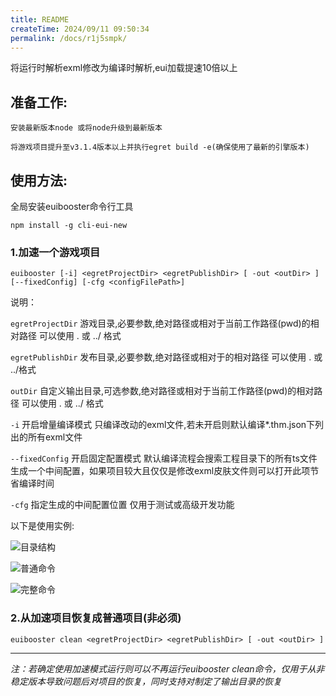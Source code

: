```yaml
---
title: README
createTime: 2024/09/11 09:50:34
permalink: /docs/r1j5smpk/
---
```


将运行时解析exml修改为编译时解析,eui加载提速10倍以上


准备工作:
---
	安装最新版本node 或将node升级到最新版本

	将游戏项目提升至v3.1.4版本以上并执行egret build -e(确保使用了最新的引擎版本)

使用方法:
---
全局安装euibooster命令行工具

```
npm install -g cli-eui-new
```

### 1.加速一个游戏项目

```
euibooster [-i] <egretProjectDir> <egretPublishDir> [ -out <outDir> ] [--fixedConfig] [-cfg <configFilePath>]
```

说明：


`egretProjectDir` 游戏目录,必要参数,绝对路径或相对于当前工作路径(pwd)的相对路径 可以使用 . 或 ../ 格式

`egretPublishDir` 发布目录,必要参数,绝对路径或相对于<egretProjectDir>的相对路径 可以使用 . 或 ../格式

`outDir`          自定义输出目录,可选参数,绝对路径或相对于当前工作路径(pwd)的相对路径 可以使用 . 或 ../ 格式

`-i` 开启增量编译模式 只编译改动的exml文件,若未开启则默认编译*.thm.json下列出的所有exml文件

`--fixedConfig` 开启固定配置模式 默认编译流程会搜索工程目录下的所有ts文件生成一个中间配置，如果项目较大且仅仅是修改exml皮肤文件则可以打开此项节省编译时间

`-cfg` 指定生成的中间配置位置 仅用于测试或高级开发功能

以下是使用实例:

![目录结构](1.png)

![普通命令](2.png)

![完整命令](3.png)

### 2.从加速项目恢复成普通项目(非必须)

```
euibooster clean <egretProjectDir> <egretPublishDir> [ -out <outDir> ]
```


---
_注：若确定使用加速模式运行则可以不再运行euibooster clean命令，仅用于从非稳定版本导致问题后对项目的恢复，同时支持对制定了输出目录的恢复_